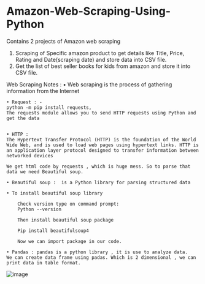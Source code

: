 # Amazon-Web-Scraping-Using-Python

Contains 2 projects of Amazon web scraping

1. Scraping of Specific amazon product to get details like Title, Price, Rating and Date(scraping date) and store data into CSV file.
2. Get the list of best seller books for kids from amazon and store it into CSV file.

Web Scraping Notes :
	• Web scraping is the process of gathering information from the Internet

	• Request : -
	python -m pip install requests,
	The requests module allows you to send HTTP requests using Python and get the data


	• HTTP : 
	The Hypertext Transfer Protocol (HTTP) is the foundation of the World Wide Web, and is used to load web pages using hypertext links. HTTP is an application layer protocol designed to transfer information between networked devices 

	We get html code by requests , which is huge mess. So to parse that data we need Beautiful soup.

	• Beautiful soup :  is a Python library for parsing structured data

	• To install beautiful soup library

		Check version type on command prompt:
		Python --version

		Then install beautiful soup package

		Pip install beautifulsoup4

		Now we can import package in our code.

	• Pandas : pandas is a python library , it is use to analyze data.
	We can create data frame using padas. Which is 2 dimensional , we can print data in table format.
![image](https://user-images.githubusercontent.com/96765443/199791979-6deb5a32-36c6-4d74-90b7-224f46a3c3b3.png)
